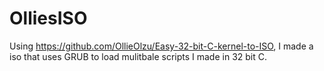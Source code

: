 # OlliesISO
Using https://github.com/OllieOlzu/Easy-32-bit-C-kernel-to-ISO, I made a iso that uses GRUB to load mulitbale scripts I made in 32 bit C.
